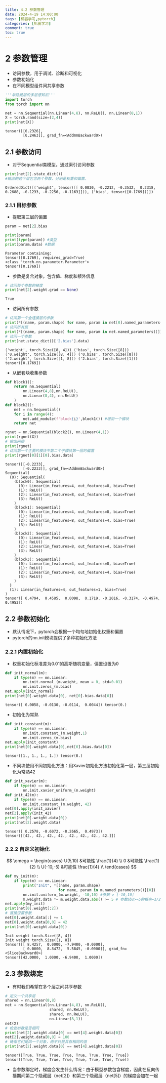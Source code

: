 ```yaml
---
title: 4.2 参数管理
date: 2024-4-19 14:00:00
tags: [机器学习,pytorch]
categories: [机器学习]
comment: true
toc: true
---
```

#
<!--more-->
# 2 参数管理
- 访问参数，用于调试、诊断和可视化
- 参数初始化
- 在不同模型组件间共享参数


```python
'''单隐藏层的多层感知机'''
import torch
from torch import nn

net = nn.Sequential(nn.Linear(4,8), nn.ReLU(), nn.Linear(8,1))
X = torch.rand(size=(2,4))
print(net(X))
```

    tensor([[0.2326],
            [0.2463]], grad_fn=<AddmmBackward0>)
    

## 2.1 参数访问
- 对于Sequential类模型，通过索引访问参数


```python
print(net[2].state_dict())
#输出的这个层包含两个参数，分别是权重和偏置。
```

    OrderedDict([('weight', tensor([[ 0.0830, -0.2212, -0.3532,  0.2318,  0.2688, -0.1233, -0.2256, -0.1163]])), ('bias', tensor([0.1769]))])
    

### 2.1.1 目标参数
- 提取第三层的偏置


```python
param = net[2].bias

print(param)
print(type(param)) #类型
print(param.data) #数据
```

    Parameter containing:
    tensor([0.1769], requires_grad=True)
    <class 'torch.nn.parameter.Parameter'>
    tensor([0.1769])
    

- 参数是复合对象，包含值、梯度和额外信息


```python
# 访问每个参数的梯度
print(net[2].weight.grad == None)
```

    True
    

- 访问所有参数


```python
# 访问第一个全连接层的参数
print(*[(name, param.shape) for name, param in net[0].named_parameters()])
# 访问所有层
print(*[(name, param.shape) for name, param in net.named_parameters()])
# 访问一个参数
print(net.state_dict()['2.bias'].data)
```

    ('weight', torch.Size([8, 4])) ('bias', torch.Size([8]))
    ('0.weight', torch.Size([8, 4])) ('0.bias', torch.Size([8])) ('2.weight', torch.Size([1, 8])) ('2.bias', torch.Size([1]))
    tensor([0.1769])
    

- 从嵌套块收集参数


```python
def block1():
    return nn.Sequential(
        nn.Linear(4,8),nn.ReLU(),
        nn.Linear(8,4), nn.ReLU()
    )
def block2():
    net = nn.Sequential()
    for i in range(4):
        net.add_module(f'block{i}',block1()) #增加一个模块
    return net

rgnet = nn.Sequential(block2(), nn.Linear(4,1))
print(rgnet(X))
# 输出网络
print(rgnet)
# 访问第一个主要的模块中第二个子模块第一层的偏置
print(rgnet[0][1][0].bias.data)
```

    tensor([[-0.2233],
            [-0.2233]], grad_fn=<AddmmBackward0>)
    Sequential(
      (0): Sequential(
        (block0): Sequential(
          (0): Linear(in_features=4, out_features=8, bias=True)
          (1): ReLU()
          (2): Linear(in_features=8, out_features=4, bias=True)
          (3): ReLU()
        )
        (block1): Sequential(
          (0): Linear(in_features=4, out_features=8, bias=True)
          (1): ReLU()
          (2): Linear(in_features=8, out_features=4, bias=True)
          (3): ReLU()
        )
        (block2): Sequential(
          (0): Linear(in_features=4, out_features=8, bias=True)
          (1): ReLU()
          (2): Linear(in_features=8, out_features=4, bias=True)
          (3): ReLU()
        )
        (block3): Sequential(
          (0): Linear(in_features=4, out_features=8, bias=True)
          (1): ReLU()
          (2): Linear(in_features=8, out_features=4, bias=True)
          (3): ReLU()
        )
      )
      (1): Linear(in_features=4, out_features=1, bias=True)
    )
    tensor([ 0.4794,  0.4585,  0.0098,  0.1719, -0.2016, -0.3174, -0.4974,  0.4953])
    

## 2.2 参数初始化
- 默认情况下，pytorch会根据一个均匀地初始化权重和偏置
- pytorch的nn.init模块提供了多种初始化方法
### 2.2.1 内置初始化
- 权重初始化标准差为0.01的高斯随机变量，偏置设置为0



```python
def init_normal(m):
    if type(m) == nn.Linear:
        nn.init.normal_(m.weight, mean = 0, std=0.01)
        nn.init.zeros_(m.bias)
net.apply(init_normal)
print(net[0].weight.data[0], net[0].bias.data[0])
```

    tensor([ 0.0058, -0.0130, -0.0114,  0.0044]) tensor(0.)
    

- 初始化为常熟


```python
def init_constant(m):
    if type(m) == nn.Linear:
        nn.init.constant_(m.weight,1)
        nn.init.zeros_(m.bias)
net.apply(init_constant)
print(net[0].weight.data[0],net[0].bias.data[0])
```

    tensor([1., 1., 1., 1.]) tensor(0.)
    

- 不同块使用不同初始化方法：用Xavier初始化方法初始化第一层，第三层初始化为常熟42


```python
def init_xavier(m):
    if type(m) == nn.Linear:
        nn.init.xavier_uniform_(m.weight)
def init_42(m):
    if type(m) == nn.Linear:
        nn.init.constant_(m.weight, 42)
net[0].apply(init_xavier)
net[2].apply(init_42)
print(net[0].weight.data[0])
print(net[2].weight.data)
```

    tensor([ 0.2578, -0.6072, -0.2665,  0.4973])
    tensor([[42., 42., 42., 42., 42., 42., 42., 42.]])
    

### 2.2.2 自定义初始化
$$ \omega = \begin{cases} U(5,10) &可能性 \frac{1}{4} \\ 0 &可能性 \frac{1}{2} \\ U(-10,-5) &可能性 \frac{1}{4} \\ \end{cases} $$


```python
def my_init(m):
    if type(m) == nn.Linear:
        print("Init", *[(name, param.shape)
                        for name, param in m.named_parameters()][0])
        nn.init.uniform_(m.weight, -10,10) #参数-> [-10,10]
        m.weight.data *= m.weight.data.abs() >= 5 # 参数abs>=5的概率=1/2 ， 1/2的概率=0，1/2的概率在两个分布
net.apply(my_init)
print(net[0].weight[:2])
# 直接设置参数
net[0].weight.data[:] += 1
net[0].weight.data[0,0] = 42
print(net[0].weight.data[0])
```

    Init weight torch.Size([8, 4])
    Init weight torch.Size([1, 8])
    tensor([[ 8.4257,  0.0000, -7.9400, -0.0000],
            [ 0.0000,  8.8472,  5.5845, -0.0000]], grad_fn=<SliceBackward0>)
    tensor([42.0000,  1.0000, -6.9400,  1.0000])
    

## 2.3 参数绑定
- 有时我们希望在多个层之间共享参数


```python
# 定义一个共享层
shared = nn.Linear(8,8)
net = nn.Sequential(nn.Linear(4,8), nn.ReLU(),
                    shared, nn.ReLU(),
                    shared, nn.ReLU(),
                    nn.Linear(8,1))
net(X)
# 检查参数是否相同
print(net[2].weight.data[0] == net[4].weight.data[0])
net[2].weight.data[0,0] = 100
# 确保它们是同一个对象，而不只是具有相同的值
print(net[2].weight.data[0] == net[4].weight.data[0])
```

    tensor([True, True, True, True, True, True, True, True])
    tensor([True, True, True, True, True, True, True, True])
    

- 当参数绑定时，梯度会发生什么情况：由于模型参数包含梯度，因此在反向传播期间第二个隐藏层（net[2]）和第三个隐藏层（net[5]）的梯度会加在一起
